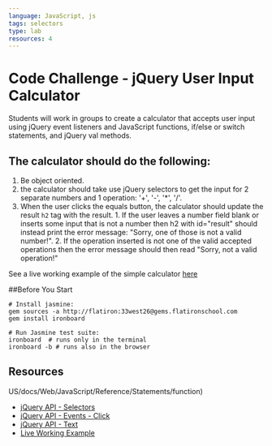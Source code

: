 ```yaml
---
language: JavaScript, js
tags: selectors
type: lab
resources: 4
---
```


# Code Challenge - jQuery User Input Calculator

Students will work in groups to create a calculator that accepts user input using jQuery event listeners and JavaScript functions, if/else or switch statements, and jQuery val methods.

## The calculator should do the following:
  
  1. Be object oriented.
  1. the calculator should take use jQuery selectors to get the input for 2 separate numbers and 1 operation: '+', '-', '*', '/'.
  2. When the user clicks the equals button, the calculator should update the result `h2` tag with the result. 
    1. If the user leaves a number field blank or inserts some input that is not a number then h2 with id="result" should instead print the error message: "Sorry, one of those is not a valid number!". 
    2. If the operation inserted is not one of the valid accepted operations then the error message should then read "Sorry, not a valid operation!"

See a live working example of the simple calculator [here](http://learn-co-curriculum.github.io/fe-jquery-user-input-calc/)

##Before You Start
```shell
# Install jasmine:
gem sources -a http://flatiron:33west26@gems.flatironschool.com
gem install ironboard

# Run Jasmine test suite:
ironboard  # runs only in the terminal
ironboard -b # runs also in the browser
```

## Resources
US/docs/Web/JavaScript/Reference/Statements/function)
 * [jQuery API - Selectors](http://api.jquery.com/category/selectors/)
 * [jQuery API - Events - Click](http://api.jquery.com/click/)
 * [jQuery API - Text](http://api.jquery.com/text/)
 * [Live Working Example](http://learn-co-curriculum.github.io/fe-jquery-user-input-calc/)
